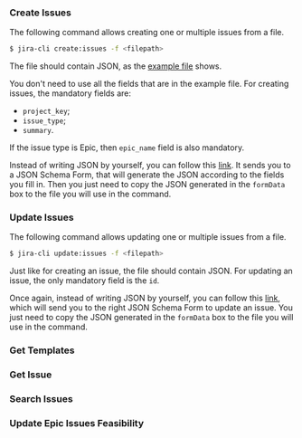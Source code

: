 ### Create Issues

The following command allows creating one or multiple issues from a file.

```bash
$ jira-cli create:issues -f <filepath> 
```

The file should contain JSON, as the [example file](./../file.json) shows.

You don't need to use all the fields that are in the example file. For creating issues, the mandatory fields are: 
- `project_key`;
- `issue_type`;
- `summary`.

If the issue type is Epic, then `epic_name` field is also mandatory.

Instead of writing JSON by yourself, you can follow this [link](t.ly/BGRx). It sends you to a JSON Schema Form, that will generate the JSON according to the fields you fill in. Then you just need to copy the JSON generated in the `formData` box to the file you will use in the command.


### Update Issues

The following command allows updating one or multiple issues from a file.

```bash
$ jira-cli update:issues -f <filepath> 
```

Just like for creating an issue, the file should contain JSON. For updating an issue, the only mandatory field is the `id`.

Once again, instead of writing JSON by yourself, you can follow this [link](t.ly/MNUG), which will send you to the right JSON Schema Form to update an issue. You just need to copy the JSON generated in the `formData` box to the file you will use in the command.

### Get Templates

### Get Issue

### Search Issues

### Update Epic Issues Feasibility
